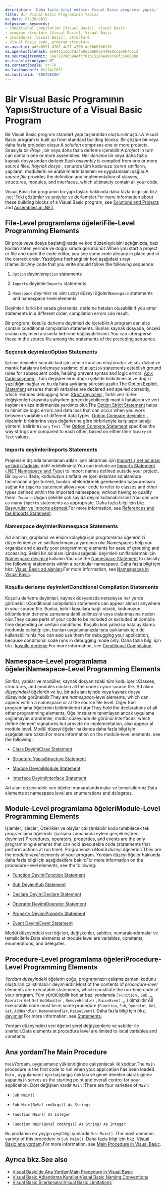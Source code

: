 ```yaml
---
description: 'Daha fazla bilgi edinin: Visual Basic programın yapısı'
title: Bir Visual Basic Programının Yapısı
ms.date: 07/20/2015
helpviewer_keywords:
- conditional compilation [Visual Basic], Visual Basic
- program structure [Visual Basic], Visual Basic
- procedures [Visual Basic], structure
- Visual Basic code, program structure
ms.assetid: ad0c6531-d762-4c77-a700-de16b07b6119
ms.openlocfilehash: e5941b1cbdfdc460e3e860a5449e8ccae0673612
ms.sourcegitcommit: 10e719780594efc781b15295e499c66f316068b8
ms.translationtype: MT
ms.contentlocale: tr-TR
ms.lasthandoff: 02/14/2021
ms.locfileid: "100468206"
---
```

# <a name="structure-of-a-visual-basic-program"></a><span data-ttu-id="a0b4f-103">Bir Visual Basic Programının Yapısı</span><span class="sxs-lookup"><span data-stu-id="a0b4f-103">Structure of a Visual Basic Program</span></span>

<span data-ttu-id="a0b4f-104">Bir Visual Basic program standart yapı taşlarından oluşturulmuştur.</span><span class="sxs-lookup"><span data-stu-id="a0b4f-104">A Visual Basic program is built up from standard building blocks.</span></span> <span data-ttu-id="a0b4f-105">Bir *çözüm* bir veya daha fazla projeden oluşur.</span><span class="sxs-lookup"><span data-stu-id="a0b4f-105">A *solution* comprises one or more projects.</span></span> <span data-ttu-id="a0b4f-106">Sırasıyla bir *Proje* , bir veya daha fazla derleme içerebilir.</span><span class="sxs-lookup"><span data-stu-id="a0b4f-106">A *project* in turn can contain one or more assemblies.</span></span> <span data-ttu-id="a0b4f-107">Her *derleme* bir veya daha fazla kaynak dosyasından derlenir.</span><span class="sxs-lookup"><span data-stu-id="a0b4f-107">Each *assembly* is compiled from one or more source files.</span></span> <span data-ttu-id="a0b4f-108">*Kaynak dosya* , sonunda tüm kodunuzu içeren sınıfların, yapıların, modüllerin ve arabirimlerin tanımını ve uygulamasını sağlar.</span><span class="sxs-lookup"><span data-stu-id="a0b4f-108">A *source file* provides the definition and implementation of classes, structures, modules, and interfaces, which ultimately contain all your code.</span></span>  
  
 <span data-ttu-id="a0b4f-109">Visual Basic bir programın bu yapı taşları hakkında daha fazla bilgi için bkz. [.net 'Teki](../../../standard/assembly/index.md) [çözümler ve projeler](/visualstudio/ide/solutions-and-projects-in-visual-studio) ve derlemeler.</span><span class="sxs-lookup"><span data-stu-id="a0b4f-109">For more information about these building blocks of a Visual Basic program, see [Solutions and Projects](/visualstudio/ide/solutions-and-projects-in-visual-studio) and [Assemblies in .NET](../../../standard/assembly/index.md).</span></span>  
  
## <a name="file-level-programming-elements"></a><span data-ttu-id="a0b4f-110">File-Level programlama öğeleri</span><span class="sxs-lookup"><span data-stu-id="a0b4f-110">File-Level Programming Elements</span></span>  

 <span data-ttu-id="a0b4f-111">Bir proje veya dosya başlattığınızda ve kod düzenleyicisini açtığınızda, bazı kodları zaten yerinde ve doğru sırada görürsünüz.</span><span class="sxs-lookup"><span data-stu-id="a0b4f-111">When you start a project or file and open the code editor, you see some code already in place and in the correct order.</span></span> <span data-ttu-id="a0b4f-112">Yazdığınız herhangi bir kod aşağıdaki sırayı izlemelidir:</span><span class="sxs-lookup"><span data-stu-id="a0b4f-112">Any code that you write should follow the following sequence:</span></span>  
  
1. <span data-ttu-id="a0b4f-113">`Option` deyimler</span><span class="sxs-lookup"><span data-stu-id="a0b4f-113">`Option` statements</span></span>  
  
2. <span data-ttu-id="a0b4f-114">`Imports` deyimler</span><span class="sxs-lookup"><span data-stu-id="a0b4f-114">`Imports` statements</span></span>  
  
3. <span data-ttu-id="a0b4f-115">`Namespace` deyimler ve isim uzayı düzeyi öğeleri</span><span class="sxs-lookup"><span data-stu-id="a0b4f-115">`Namespace` statements and namespace-level elements</span></span>  
  
 <span data-ttu-id="a0b4f-116">Deyimleri farklı bir sırada girerseniz, derleme hataları oluşabilir.</span><span class="sxs-lookup"><span data-stu-id="a0b4f-116">If you enter statements in a different order, compilation errors can result.</span></span>  
  
 <span data-ttu-id="a0b4f-117">Bir program, koşullu derleme deyimleri de içerebilir.</span><span class="sxs-lookup"><span data-stu-id="a0b4f-117">A program can also contain conditional compilation statements.</span></span> <span data-ttu-id="a0b4f-118">Bunları kaynak dosyada, önceki sıranın deyimleri arasında birbirine bağlayabilirsiniz.</span><span class="sxs-lookup"><span data-stu-id="a0b4f-118">You can intersperse these in the source file among the statements of the preceding sequence.</span></span>  
  
### <a name="option-statements"></a><span data-ttu-id="a0b4f-119">Seçenek deyimleri</span><span class="sxs-lookup"><span data-stu-id="a0b4f-119">Option Statements</span></span>  

 <span data-ttu-id="a0b4f-120">`Option` deyimler sonraki kod için zemin kuralları oluştururlar ve söz dizimi ve mantık hatalarını önlemeye yardımcı olur.</span><span class="sxs-lookup"><span data-stu-id="a0b4f-120">`Option` statements establish ground rules for subsequent code, helping prevent syntax and logic errors.</span></span> <span data-ttu-id="a0b4f-121">[Açık Ifade seçeneği](../../language-reference/statements/option-explicit-statement.md) , tüm değişkenlerin doğru şekilde bildirilmesini ve doğru yazıldığını sağlar ve bu da hata ayıklama süresini azaltır.</span><span class="sxs-lookup"><span data-stu-id="a0b4f-121">The [Option Explicit Statement](../../language-reference/statements/option-explicit-statement.md) ensures that all variables are declared and spelled correctly, which reduces debugging time.</span></span> <span data-ttu-id="a0b4f-122">[Strict deyimleri](../../language-reference/statements/option-strict-statement.md) , farklı veri türleri değişkenleri arasında çalışırken gerçekleşebileceği mantık hatalarını ve veri kaybını en aza indirmenize yardımcı olur.</span><span class="sxs-lookup"><span data-stu-id="a0b4f-122">The [Option Strict Statement](../../language-reference/statements/option-strict-statement.md) helps to minimize logic errors and data loss that can occur when you work between variables of different data types.</span></span> <span data-ttu-id="a0b4f-123">[Option Compare deyimleri](../../language-reference/statements/option-compare-statement.md) , dizelerin birbirlerine veya değerlerine göre birbirleriyle karşılaştırılacağı yöntemi belirtir `Binary` `Text` .</span><span class="sxs-lookup"><span data-stu-id="a0b4f-123">The [Option Compare Statement](../../language-reference/statements/option-compare-statement.md) specifies the way strings are compared to each other, based on either their `Binary` or `Text` values.</span></span>  
  
### <a name="imports-statements"></a><span data-ttu-id="a0b4f-124">Imports deyimleri</span><span class="sxs-lookup"><span data-stu-id="a0b4f-124">Imports Statements</span></span>  

 <span data-ttu-id="a0b4f-125">Projenizin dışında tanımlanan adları içeri aktarmak için [Imports (.net ad alanı ve türü) ifadesini](../../language-reference/statements/imports-statement-net-namespace-and-type.md) dahil edebilirsiniz.</span><span class="sxs-lookup"><span data-stu-id="a0b4f-125">You can include an [Imports Statement (.NET Namespace and Type)](../../language-reference/statements/imports-statement-net-namespace-and-type.md) to import names defined outside your project.</span></span> <span data-ttu-id="a0b4f-126">Bir `Imports` ifade, kodunuzun sınıflara ve içeri aktarılan ad alanında tanımlanan diğer türlere, bunları nitelendirmek gerekmeden başvurmasını sağlar.</span><span class="sxs-lookup"><span data-stu-id="a0b4f-126">An `Imports` statement allows your code to refer to classes and other types defined within the imported namespace, without having to qualify them.</span></span> <span data-ttu-id="a0b4f-127">`Imports`Uygun şekilde çok sayıda deyim kullanabilirsiniz.</span><span class="sxs-lookup"><span data-stu-id="a0b4f-127">You can use as many `Imports` statements as appropriate.</span></span> <span data-ttu-id="a0b4f-128">Daha fazla bilgi için bkz. [Başvurular ve Imports ekstresi](references-and-the-imports-statement.md).</span><span class="sxs-lookup"><span data-stu-id="a0b4f-128">For more information, see [References and the Imports Statement](references-and-the-imports-statement.md).</span></span>  
  
### <a name="namespace-statements"></a><span data-ttu-id="a0b4f-129">Namespace deyimleri</span><span class="sxs-lookup"><span data-stu-id="a0b4f-129">Namespace Statements</span></span>  

 <span data-ttu-id="a0b4f-130">Ad alanları, gruplama ve erişim kolaylığı için programlama öğelerinizi düzenlemenize ve sınıflandırmanıza yardımcı olur.</span><span class="sxs-lookup"><span data-stu-id="a0b4f-130">Namespaces help you organize and classify your programming elements for ease of grouping and accessing.</span></span> <span data-ttu-id="a0b4f-131">Belirli bir ad alanı içinde aşağıdaki deyimleri sınıflandırmak için [Namespace deyimini](../../language-reference/statements/namespace-statement.md) kullanın.</span><span class="sxs-lookup"><span data-stu-id="a0b4f-131">You use the [Namespace Statement](../../language-reference/statements/namespace-statement.md) to classify the following statements within a particular namespace.</span></span> <span data-ttu-id="a0b4f-132">Daha fazla bilgi için bkz. [Visual Basic ad alanları](namespaces.md).</span><span class="sxs-lookup"><span data-stu-id="a0b4f-132">For more information, see [Namespaces in Visual Basic](namespaces.md).</span></span>  
  
### <a name="conditional-compilation-statements"></a><span data-ttu-id="a0b4f-133">Koşullu derleme deyimleri</span><span class="sxs-lookup"><span data-stu-id="a0b4f-133">Conditional Compilation Statements</span></span>  

 <span data-ttu-id="a0b4f-134">Koşullu derleme deyimleri, kaynak dosyanızda neredeyse her yerde görünebilir.</span><span class="sxs-lookup"><span data-stu-id="a0b4f-134">Conditional compilation statements can appear almost anywhere in your source file.</span></span> <span data-ttu-id="a0b4f-135">Bunlar, belirli koşullara bağlı olarak, kodunuzun bölümlerinin derleme zamanına dahil edilmesini veya dışlanmasına neden olur.</span><span class="sxs-lookup"><span data-stu-id="a0b4f-135">They cause parts of your code to be included or excluded at compile time depending on certain conditions.</span></span> <span data-ttu-id="a0b4f-136">Koşullu kod yalnızca hata ayıklama modunda çalıştığı için, bunları uygulamanızda hata ayıklamak için de kullanabilirsiniz.</span><span class="sxs-lookup"><span data-stu-id="a0b4f-136">You can also use them for debugging your application, because conditional code runs in debugging mode only.</span></span> <span data-ttu-id="a0b4f-137">Daha fazla bilgi için bkz. [koşullu derleme](conditional-compilation.md).</span><span class="sxs-lookup"><span data-stu-id="a0b4f-137">For more information, see [Conditional Compilation](conditional-compilation.md).</span></span>  
  
## <a name="namespace-level-programming-elements"></a><span data-ttu-id="a0b4f-138">Namespace-Level programlama öğeleri</span><span class="sxs-lookup"><span data-stu-id="a0b4f-138">Namespace-Level Programming Elements</span></span>  

 <span data-ttu-id="a0b4f-139">Sınıflar, yapılar ve modüller, kaynak dosyanızdaki tüm kodu içerir.</span><span class="sxs-lookup"><span data-stu-id="a0b4f-139">Classes, structures, and modules contain all the code in your source file.</span></span> <span data-ttu-id="a0b4f-140">Ad alanı *düzeyindeki* öğelerdir ve bu, bir ad alanı içinde veya kaynak dosya düzeyinde görünebilir.</span><span class="sxs-lookup"><span data-stu-id="a0b4f-140">They are *namespace-level* elements, which can appear within a namespace or at the source file level.</span></span> <span data-ttu-id="a0b4f-141">Diğer tüm programlama öğelerinin bildirimlerini tutar.</span><span class="sxs-lookup"><span data-stu-id="a0b4f-141">They hold the declarations of all other programming elements.</span></span> <span data-ttu-id="a0b4f-142">Öğe imzalarını tanımlayan ancak uygulama sağlamayan arabirimler, modül düzeyinde de görünür.</span><span class="sxs-lookup"><span data-stu-id="a0b4f-142">Interfaces, which define element signatures but provide no implementation, also appear at module level.</span></span> <span data-ttu-id="a0b4f-143">Modül düzeyi öğeler hakkında daha fazla bilgi için aşağıdakilere bakın:</span><span class="sxs-lookup"><span data-stu-id="a0b4f-143">For more information on the module-level elements, see the following:</span></span>  
  
- [<span data-ttu-id="a0b4f-144">Class Deyimi</span><span class="sxs-lookup"><span data-stu-id="a0b4f-144">Class Statement</span></span>](../../language-reference/statements/class-statement.md)  
  
- [<span data-ttu-id="a0b4f-145">Structure Yapısı</span><span class="sxs-lookup"><span data-stu-id="a0b4f-145">Structure Statement</span></span>](../../language-reference/statements/structure-statement.md)  
  
- [<span data-ttu-id="a0b4f-146">Module Deyimi</span><span class="sxs-lookup"><span data-stu-id="a0b4f-146">Module Statement</span></span>](../../language-reference/statements/module-statement.md)  
  
- [<span data-ttu-id="a0b4f-147">Interface Deyimi</span><span class="sxs-lookup"><span data-stu-id="a0b4f-147">Interface Statement</span></span>](../../language-reference/statements/interface-statement.md)  
  
 <span data-ttu-id="a0b4f-148">Ad alanı düzeyindeki veri öğeleri numaralandırmalar ve temsilcileriniz.</span><span class="sxs-lookup"><span data-stu-id="a0b4f-148">Data elements at namespace level are enumerations and delegates.</span></span>  
  
## <a name="module-level-programming-elements"></a><span data-ttu-id="a0b4f-149">Module-Level programlama öğeleri</span><span class="sxs-lookup"><span data-stu-id="a0b4f-149">Module-Level Programming Elements</span></span>  

 <span data-ttu-id="a0b4f-150">İşlemler, işleçler, Özellikler ve olaylar çalıştırılabilir kodu tutabilecek tek programlama öğeleridir (çalışma zamanında eylem gerçekleştiren deyimler).</span><span class="sxs-lookup"><span data-stu-id="a0b4f-150">Procedures, operators, properties, and events are the only programming elements that can hold executable code (statements that perform actions at run time).</span></span> <span data-ttu-id="a0b4f-151">Programınızın *Modül düzeyi* öğeleridir.</span><span class="sxs-lookup"><span data-stu-id="a0b4f-151">They are the *module-level* elements of your program.</span></span> <span data-ttu-id="a0b4f-152">Yordam düzeyi öğeler hakkında daha fazla bilgi için aşağıdakilere bakın:</span><span class="sxs-lookup"><span data-stu-id="a0b4f-152">For more information on the procedure-level elements, see the following:</span></span>  
  
- [<span data-ttu-id="a0b4f-153">Function Deyimi</span><span class="sxs-lookup"><span data-stu-id="a0b4f-153">Function Statement</span></span>](../../language-reference/statements/function-statement.md)  
  
- [<span data-ttu-id="a0b4f-154">Sub Deyimi</span><span class="sxs-lookup"><span data-stu-id="a0b4f-154">Sub Statement</span></span>](../../language-reference/statements/sub-statement.md)  
  
- [<span data-ttu-id="a0b4f-155">Declare Deyimi</span><span class="sxs-lookup"><span data-stu-id="a0b4f-155">Declare Statement</span></span>](../../language-reference/statements/declare-statement.md)  
  
- [<span data-ttu-id="a0b4f-156">Operator Deyimi</span><span class="sxs-lookup"><span data-stu-id="a0b4f-156">Operator Statement</span></span>](../../language-reference/statements/operator-statement.md)  
  
- [<span data-ttu-id="a0b4f-157">Property Deyimi</span><span class="sxs-lookup"><span data-stu-id="a0b4f-157">Property Statement</span></span>](../../language-reference/statements/property-statement.md)  
  
- [<span data-ttu-id="a0b4f-158">Event Deyimi</span><span class="sxs-lookup"><span data-stu-id="a0b4f-158">Event Statement</span></span>](../../language-reference/statements/event-statement.md)  
  
 <span data-ttu-id="a0b4f-159">Modül düzeyindeki veri öğeleri, değişkenler, sabitler, numaralandırmalar ve temsilcilerle.</span><span class="sxs-lookup"><span data-stu-id="a0b4f-159">Data elements at module level are variables, constants, enumerations, and delegates.</span></span>  
  
## <a name="procedure-level-programming-elements"></a><span data-ttu-id="a0b4f-160">Procedure-Level programlama öğeleri</span><span class="sxs-lookup"><span data-stu-id="a0b4f-160">Procedure-Level Programming Elements</span></span>  

 <span data-ttu-id="a0b4f-161">*Yordam düzeyindeki* öğelerin çoğu, programınızın çalışma zamanı kodunu oluşturan çalıştırılabilir deyimlerdir.</span><span class="sxs-lookup"><span data-stu-id="a0b4f-161">Most of the contents of *procedure-level* elements are executable statements, which constitute the run-time code of your program.</span></span> <span data-ttu-id="a0b4f-162">Tüm yürütülebilir kodlar bazı yordamda ( `Function` , `Sub` ,,,, `Operator` `Get` `Set` `AddHandler` , `RemoveHandler` , `RaiseEvent` ,,,,) olmalıdır.</span><span class="sxs-lookup"><span data-stu-id="a0b4f-162">All executable code must be in some procedure (`Function`, `Sub`, `Operator`, `Get`, `Set`, `AddHandler`, `RemoveHandler`, `RaiseEvent`).</span></span> <span data-ttu-id="a0b4f-163">Daha fazla bilgi için bkz. [deyimler](../language-features/statements.md).</span><span class="sxs-lookup"><span data-stu-id="a0b4f-163">For more information, see [Statements](../language-features/statements.md).</span></span>  
  
 <span data-ttu-id="a0b4f-164">Yordam düzeyindeki veri öğeleri yerel değişkenlerle ve sabitler ile sınırlıdır.</span><span class="sxs-lookup"><span data-stu-id="a0b4f-164">Data elements at procedure level are limited to local variables and constants.</span></span>  
  
## <a name="the-main-procedure"></a><span data-ttu-id="a0b4f-165">Ana yordam</span><span class="sxs-lookup"><span data-stu-id="a0b4f-165">The Main Procedure</span></span>  

 <span data-ttu-id="a0b4f-166">`Main`Yordam, uygulamanız yüklendiğinde çalıştırılacak ilk koddur.</span><span class="sxs-lookup"><span data-stu-id="a0b4f-166">The `Main` procedure is the first code to run when your application has been loaded.</span></span> <span data-ttu-id="a0b4f-167">`Main` , uygulamanız için başlangıç noktası ve genel denetim olarak görev yapar.</span><span class="sxs-lookup"><span data-stu-id="a0b4f-167">`Main` serves as the starting point and overall control for your application.</span></span> <span data-ttu-id="a0b4f-168">Dört değişken vardır `Main` :</span><span class="sxs-lookup"><span data-stu-id="a0b4f-168">There are four varieties of `Main`:</span></span>  
  
- `Sub Main()`  
  
- `Sub Main(ByVal cmdArgs() As String)`  
  
- `Function Main() As Integer`  
  
- `Function Main(ByVal cmdArgs() As String) As Integer`  
  
 <span data-ttu-id="a0b4f-169">Bu yordamın en yaygın çeşitliliği şunlardır `Sub Main()` .</span><span class="sxs-lookup"><span data-stu-id="a0b4f-169">The most common variety of this procedure is `Sub Main()`.</span></span> <span data-ttu-id="a0b4f-170">Daha fazla bilgi için bkz. [Visual Basic ana yordam](main-procedure.md).</span><span class="sxs-lookup"><span data-stu-id="a0b4f-170">For more information, see [Main Procedure in Visual Basic](main-procedure.md).</span></span>  
  
## <a name="see-also"></a><span data-ttu-id="a0b4f-171">Ayrıca bkz.</span><span class="sxs-lookup"><span data-stu-id="a0b4f-171">See also</span></span>

- [<span data-ttu-id="a0b4f-172">Visual Basic'de Ana Yordam</span><span class="sxs-lookup"><span data-stu-id="a0b4f-172">Main Procedure in Visual Basic</span></span>](main-procedure.md)
- [<span data-ttu-id="a0b4f-173">Visual Basic Adlandırma Kuralları</span><span class="sxs-lookup"><span data-stu-id="a0b4f-173">Visual Basic Naming Conventions</span></span>](naming-conventions.md)
- [<span data-ttu-id="a0b4f-174">Visual Basic Sınırlamaları</span><span class="sxs-lookup"><span data-stu-id="a0b4f-174">Visual Basic Limitations</span></span>](limitations.md)
